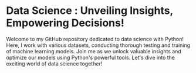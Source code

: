 # Data Science : Unveiling Insights, Empowering Decisions!
Welcome to my GitHub repository dedicated to data science with Python! Here, I work with various datasets, conducting thorough testing and training of machine learning models. Join me as we unlock valuable insights and optimize our models using Python's powerful tools. Let's dive into the exciting world of data science together!
